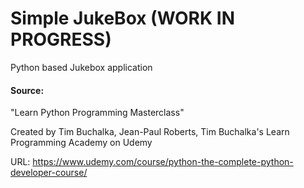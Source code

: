 # Simple JukeBox (WORK IN PROGRESS)
Python based Jukebox application
#### Source: 
"Learn Python Programming Masterclass" 

Created by Tim Buchalka, Jean-Paul Roberts, Tim Buchalka's Learn Programming Academy on Udemy

URL: https://www.udemy.com/course/python-the-complete-python-developer-course/
